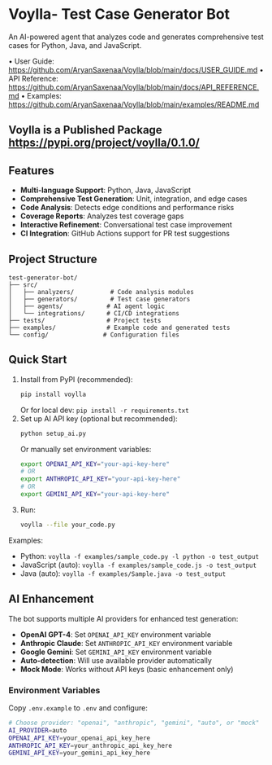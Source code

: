 # Voylla- Test Case Generator Bot

An AI-powered agent that analyzes code and generates comprehensive test cases for Python, Java, and JavaScript.

• User Guide: https://github.com/AryanSaxenaa/Voylla/blob/main/docs/USER_GUIDE.md
• API Reference: https://github.com/AryanSaxenaa/Voylla/blob/main/docs/API_REFERENCE.md
• Examples: https://github.com/AryanSaxenaa/Voylla/blob/main/examples/README.md

## Voylla is a Published Package https://pypi.org/project/voylla/0.1.0/

## Features

- **Multi-language Support**: Python, Java, JavaScript
- **Comprehensive Test Generation**: Unit, integration, and edge cases
- **Code Analysis**: Detects edge conditions and performance risks
- **Coverage Reports**: Analyzes test coverage gaps
- **Interactive Refinement**: Conversational test case improvement
- **CI Integration**: GitHub Actions support for PR test suggestions

## Project Structure

```
test-generator-bot/
├── src/
│   ├── analyzers/          # Code analysis modules
│   ├── generators/         # Test case generators
│   ├── agents/            # AI agent logic
│   └── integrations/      # CI/CD integrations
├── tests/                 # Project tests
├── examples/              # Example code and generated tests
└── config/               # Configuration files
```

## Quick Start

1. Install from PyPI (recommended):
   ```bash
   pip install voylla
   ```
   Or for local dev: `pip install -r requirements.txt`
2. Set up AI API key (optional but recommended):
   ```bash
   python setup_ai.py
   ```
   Or manually set environment variables:
   ```bash
   export OPENAI_API_KEY="your-api-key-here"
   # OR
   export ANTHROPIC_API_KEY="your-api-key-here"
   # OR
   export GEMINI_API_KEY="your-api-key-here"
   ```
3. Run:
   ```bash
   voylla --file your_code.py
   ```

Examples:
- Python: `voylla -f examples/sample_code.py -l python -o test_output`
- JavaScript (auto): `voylla -f examples/sample_code.js -o test_output`
- Java (auto): `voylla -f examples/Sample.java -o test_output`

## AI Enhancement

The bot supports multiple AI providers for enhanced test generation:

- **OpenAI GPT-4**: Set `OPENAI_API_KEY` environment variable
- **Anthropic Claude**: Set `ANTHROPIC_API_KEY` environment variable
- **Google Gemini**: Set `GEMINI_API_KEY` environment variable
- **Auto-detection**: Will use available provider automatically
- **Mock Mode**: Works without API keys (basic enhancement only)

### Environment Variables

Copy `.env.example` to `.env` and configure:

```bash
# Choose provider: "openai", "anthropic", "gemini", "auto", or "mock"
AI_PROVIDER=auto
OPENAI_API_KEY=your_openai_api_key_here
ANTHROPIC_API_KEY=your_anthropic_api_key_here
GEMINI_API_KEY=your_gemini_api_key_here
```
